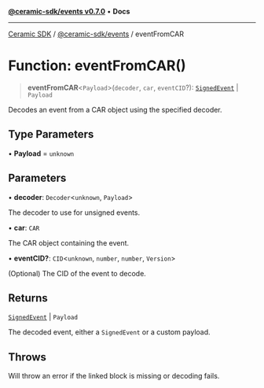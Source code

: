 [**@ceramic-sdk/events v0.7.0**](../README.md) • **Docs**

***

[Ceramic SDK](../../../README.md) / [@ceramic-sdk/events](../README.md) / eventFromCAR

# Function: eventFromCAR()

> **eventFromCAR**\<`Payload`\>(`decoder`, `car`, `eventCID`?): [`SignedEvent`](../type-aliases/SignedEvent.md) \| `Payload`

Decodes an event from a CAR object using the specified decoder.

## Type Parameters

• **Payload** = `unknown`

## Parameters

• **decoder**: `Decoder`\<`unknown`, `Payload`\>

The decoder to use for unsigned events.

• **car**: `CAR`

The CAR object containing the event.

• **eventCID?**: `CID`\<`unknown`, `number`, `number`, `Version`\>

(Optional) The CID of the event to decode.

## Returns

[`SignedEvent`](../type-aliases/SignedEvent.md) \| `Payload`

The decoded event, either a `SignedEvent` or a custom payload.

## Throws

Will throw an error if the linked block is missing or decoding fails.
